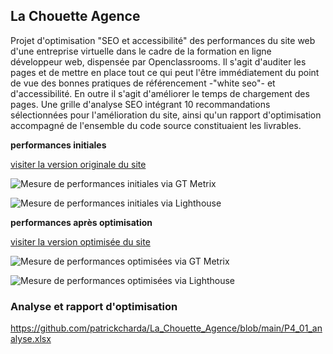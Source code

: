 ## La Chouette Agence

Projet d'optimisation "SEO et accessibilité" des performances du site web d'une entreprise virtuelle dans le cadre de la formation en ligne développeur web, dispensée par Openclassrooms.
Il s'agit d'auditer les pages et de mettre en place tout ce qui peut l'être immédiatement du point de vue des bonnes pratiques de référencement -"white seo"- et d'accessibilité. En outre il s'agit d'améliorer le temps de chargement des pages.
Une grille d'analyse SEO intégrant 10 recommandations sélectionnées pour l'amélioration du site, ainsi qu'un rapport d'optimisation accompagné de l'ensemble du code source constituaient les livrables.


**performances initiales**

[visiter la version originale du site](https://patrickcharda.github.io/la-chouette-agence-old/)

![Mesure de performances initiales via GT Metrix](https://github.com/patrickcharda/la-chouette-agence-V.ref/blob/main/GTmetrix-avant.png)

![Mesure de performances initiales via Lighthouse](https://github.com/patrickcharda/la-chouette-agence-V.ref/blob/main/Lighthouse-avant.png)


**performances après optimisation**

[visiter la version optimisée du site](https://patrickcharda.github.io/La_Chouette_Agence/)

![Mesure de performances optimisées via GT Metrix](https://github.com/patrickcharda/la-chouette-agence-V.ref/blob/main/GTmetrix-apres.png)

![Mesure de performances optimisées via Lighthouse](https://github.com/patrickcharda/la-chouette-agence-V.ref/blob/main/Lighthouse-apres.png)

### Analyse et rapport d'optimisation

https://github.com/patrickcharda/La_Chouette_Agence/blob/main/P4_01_analyse.xlsx




